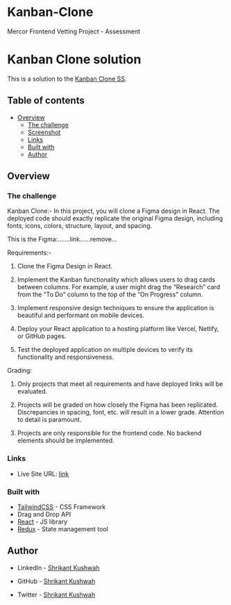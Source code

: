 # Kanban-Clone
Mercor Frontend Vetting Project - Assessment

# Kanban Clone solution

This is a solution to the [Kanban Clone SS](https://drive.google.com/file/d/1rCEOtI-fda8DQ1b6Ug9fZs-B34dPrJ5x/view?usp=sharing).

## Table of contents

- [Overview](#overview)
  - [The challenge](#the-challenge)
  - [Screenshot](#screenshot)
  - [Links](#links)
  - [Built with](#built-with)
  - [Author](#author)

## Overview

### The challenge

Kanban Clone:-
In this project, you will clone a Figma design in React. The deployed code should exactly replicate the original Figma design, including fonts, icons, colors, structure, layout, and spacing.

This is the Figma:.......link......remove...

Requirements:-

1. Clone the Figma Design in React.

2. Implement the Kanban functionality which allows users to drag cards between columns. For example, a user might drag the “Research” card from the “To Do” column to the top of the “On Progress” column.

3. Implement responsive design techniques to ensure the application is beautiful and performant on mobile devices.

4. Deploy your React application to a hosting platform like Vercel, Netlify, or GitHub pages.

5. Test the deployed application on multiple devices to verify its functionality and responsiveness.

Grading:

1. Only projects that meet all requirements and have deployed links will be evaluated.

2. Projects will be graded on how closely the Figma has been replicated. Discrepancies in spacing, font, etc. will result in a lower grade. Attention to detail is paramount.

3. Projects are only responsible for the frontend code. No backend elements should be implemented.

### Links

- Live Site URL: [link]()

### Built with

- [TailwindCSS](https://tailwindcss.com/) - CSS Framework
- Drag and Drop API
- [React](https://reactjs.org/) - JS library
- [Redux](https://redux.js.org/) - State management tool

## Author

- LinkedIn - [Shrikant Kushwah](https://www.linkedin.com/in/shrikant-kushwah-5bb1911b2/)

- GitHub - [Shrikant Kushwah](https://github.com/shrikant-kushwah)

- Twitter - [Shrikant Kushwah](https://twitter.com/kushwa_shrikant)
